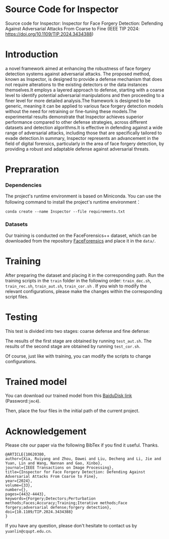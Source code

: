 # Source Code for Inspector

Source code for Inspector: Inspector for Face Forgery Detection: Defending Against Adversarial Attacks From Coarse to Fine (IEEE TIP 2024: https://doi.org/10.1109/TIP.2024.3434388)

# Introduction
a novel framework aimed at enhancing the robustness of face forgery detection systems against adversarial attacks. The proposed method, known as Inspector, is designed to provide a defense mechanism that does not require alterations to the existing detectors or the data instances themselves.It employs a layered approach to defense, starting with a coarse level to identify potential adversarial manipulations and then proceeding to a finer level for more detailed analysis.The framework is designed to be generic, meaning it can be applied to various face forgery detection models without the need for retraining or fine-tuning these models.The experimental results demonstrate that Inspector achieves superior performance compared to other defense strategies, across different datasets and detection algorithms.It is effective in defending against a wide range of adversarial attacks, including those that are specifically tailored to evade detection.In summary, Inspector represents an advancement in the field of digital forensics, particularly in the area of face forgery detection, by providing a robust and adaptable defense against adversarial threats.
# Prepraration

### Dependencies

The project's runtime environment is based on Miniconda. You can use the following command to install the project's runtime environment：

``conda create --name Inspector --file requirements.txt``


### Datasets

Our training is conducted on the FaceForensics++ dataset, which can be downloaded from the repository [FaceForensics](https://github.com/ondyari/FaceForensics) and place it in the ``data/``.

# Training

After preparing the dataset and placing it in the corresponding path. Run the training scripts in the ``train`` folder in the following order: ``train_dec.sh``, ``train_rec.sh``, ``train_aut.sh``, ``train_cor.sh`` . If you wish to modify the relevant configurations, please make the changes within the corresponding script files.

# Testing
This test is divided into two stages: coarse defense and fine defense:

The results of the first stage are obtained by running ``test_aut.sh``.
The results of the second stage are obtained by running ``test_cor.sh``. 

Of course, just like with training, you can modify the scripts to change configurations.

# Trained model

You can download our trained model from this [BaiduDisk link](https://pan.baidu.com/s/1hBuHfQ5WsXFR6T1HhTFi4g) (Password:`jmc4`).

Then, place the four files in the initial path of the current project.

# Acknowledgement

Please cite our paper via the following BibTex if you find it useful. Thanks. 

    @ARTICLE{10620380,
    author={Xia, Ruiyang and Zhou, Dawei and Liu, Decheng and Li, Jie and Yuan, Lin and Wang, Nannan and Gao, Xinbo},
    journal={IEEE Transactions on Image Processing}, 
    title={Inspector for Face Forgery Detection: Defending Against Adversarial Attacks From Coarse to Fine}, 
    year={2024},
    volume={33},
    number={},
    pages={4432-4443},
    keywords={Forgery;Detectors;Perturbation methods;Faces;Accuracy;Training;Iterative methods;Face forgery;adversarial defense;forgery detection},
    doi={10.1109/TIP.2024.3434388}
    }

If you have any question, please don't hesitate to contact us by ``yuanlin@cqupt.edu.cn``.
